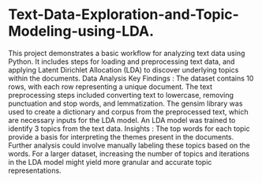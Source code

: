# Text-Data-Exploration-and-Topic-Modeling-using-LDA.
This project demonstrates a basic workflow for analyzing text data using Python. It includes steps for loading and preprocessing text data, and applying Latent Dirichlet Allocation (LDA) to discover underlying topics within the documents.
Data Analysis Key Findings : 
The dataset contains 10 rows, with each row representing a unique document.
The text preprocessing steps included converting text to lowercase, removing punctuation and stop words, and lemmatization.
The gensim library was used to create a dictionary and corpus from the preprocessed text, which are necessary inputs for the LDA model.
An LDA model was trained to identify 3 topics from the text data.
Insights :
The top words for each topic provide a basis for interpreting the themes present in the documents. Further analysis could involve manually labeling these topics based on the words.
For a larger dataset, increasing the number of topics and iterations in the LDA model might yield more granular and accurate topic representations.
